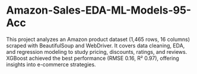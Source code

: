 # Amazon-Sales-EDA-ML-Models-95-Acc
This project analyzes an Amazon product dataset (1,465 rows, 16 columns) scraped with BeautifulSoup and WebDriver. It covers data cleaning, EDA, and regression modeling to study pricing, discounts, ratings, and reviews. XGBoost achieved the best performance (RMSE 0.16, R² 0.97), offering insights into e-commerce strategies.
